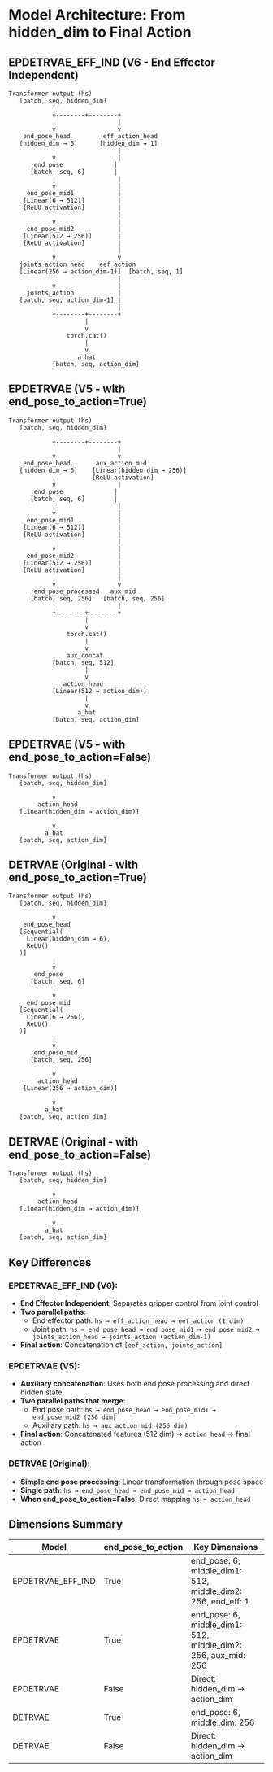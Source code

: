 # Model Architecture: From hidden_dim to Final Action

## EPDETRVAE_EFF_IND (V6 - End Effector Independent)

```
Transformer output (hs)
   [batch, seq, hidden_dim]
            |
            +--------+--------+
            |                 |
            v                 v
    end_pose_head         eff_action_head
   [hidden_dim → 6]      [hidden_dim → 1]
            |                 |
            v                 |
       end_pose              |
      [batch, seq, 6]        |
            |                 |
            v                 |
     end_pose_mid1            |
    [Linear(6 → 512)]         |
    [ReLU activation]         |
            |                 |
            v                 |
     end_pose_mid2            |
    [Linear(512 → 256)]       |
    [ReLU activation]         |
            |                 |
            v                 v
   joints_action_head    eef_action
   [Linear(256 → action_dim-1)]  [batch, seq, 1]
            |                 |
            v                 |
     joints_action            |
   [batch, seq, action_dim-1] |
            |                 |
            +--------+--------+
                     |
                     v
                torch.cat()
                     |
                     v
                   a_hat
            [batch, seq, action_dim]
```

## EPDETRVAE (V5 - with end_pose_to_action=True)

```
Transformer output (hs)
   [batch, seq, hidden_dim]
            |
            +--------+--------+
            |                 |
            v                 v
    end_pose_head       aux_action_mid
   [hidden_dim → 6]    [Linear(hidden_dim → 256)]
            |          [ReLU activation]
            v                 |
       end_pose              |
      [batch, seq, 6]        |
            |                 |
            v                 |
     end_pose_mid1            |
    [Linear(6 → 512)]         |
    [ReLU activation]         |
            |                 |
            v                 |
     end_pose_mid2            |
    [Linear(512 → 256)]       |
    [ReLU activation]         |
            |                 |
            v                 v
       end_pose_processed   aux_mid
      [batch, seq, 256]   [batch, seq, 256]
            |                 |
            +--------+--------+
                     |
                     v
                torch.cat()
                     |
                     v
                aux_concat
            [batch, seq, 512]
                     |
                     v
               action_head
            [Linear(512 → action_dim)]
                     |
                     v
                   a_hat
            [batch, seq, action_dim]
```

## EPDETRVAE (V5 - with end_pose_to_action=False)

```
Transformer output (hs)
   [batch, seq, hidden_dim]
            |
            v
        action_head
   [Linear(hidden_dim → action_dim)]
            |
            v
          a_hat
   [batch, seq, action_dim]
```

## DETRVAE (Original - with end_pose_to_action=True)

```
Transformer output (hs)
   [batch, seq, hidden_dim]
            |
            v
    end_pose_head
   [Sequential(
     Linear(hidden_dim → 6),
     ReLU()
   )]
            |
            v
       end_pose
      [batch, seq, 6]
            |
            v
     end_pose_mid
   [Sequential(
     Linear(6 → 256),
     ReLU()
   )]
            |
            v
       end_pose_mid
      [batch, seq, 256]
            |
            v
        action_head
    [Linear(256 → action_dim)]
            |
            v
          a_hat
   [batch, seq, action_dim]
```

## DETRVAE (Original - with end_pose_to_action=False)

```
Transformer output (hs)
   [batch, seq, hidden_dim]
            |
            v
        action_head
   [Linear(hidden_dim → action_dim)]
            |
            v
          a_hat
   [batch, seq, action_dim]
```

## Key Differences

### EPDETRVAE_EFF_IND (V6):
- **End Effector Independent**: Separates gripper control from joint control
- **Two parallel paths**: 
  - End effector path: `hs → eff_action_head → eef_action (1 dim)`
  - Joint path: `hs → end_pose_head → end_pose_mid1 → end_pose_mid2 → joints_action_head → joints_action (action_dim-1)`
- **Final action**: Concatenation of `[eef_action, joints_action]`

### EPDETRVAE (V5):
- **Auxiliary concatenation**: Uses both end pose processing and direct hidden state
- **Two parallel paths that merge**:
  - End pose path: `hs → end_pose_head → end_pose_mid1 → end_pose_mid2 (256 dim)`
  - Auxiliary path: `hs → aux_action_mid (256 dim)`
- **Final action**: Concatenated features (512 dim) → `action_head` → final action

### DETRVAE (Original):
- **Simple end pose processing**: Linear transformation through pose space
- **Single path**: `hs → end_pose_head → end_pose_mid → action_head`
- **When end_pose_to_action=False**: Direct mapping `hs → action_head`

## Dimensions Summary

| Model | end_pose_to_action | Key Dimensions |
|-------|-------------------|----------------|
| EPDETRVAE_EFF_IND | True | end_pose: 6, middle_dim1: 512, middle_dim2: 256, end_eff: 1 |
| EPDETRVAE | True | end_pose: 6, middle_dim1: 512, middle_dim2: 256, aux_mid: 256 |
| EPDETRVAE | False | Direct: hidden_dim → action_dim |
| DETRVAE | True | end_pose: 6, middle_dim: 256 |
| DETRVAE | False | Direct: hidden_dim → action_dim |
